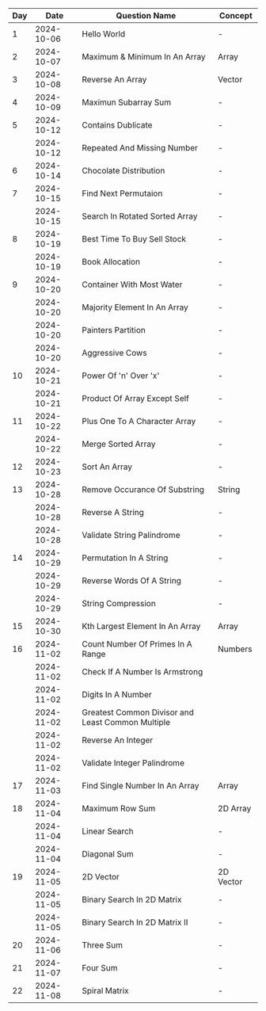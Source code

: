| Day | Date       | Question Name                                     | Concept   |
| --- | ---------- | ------------------------------------------------- | --------- |
| 1   | 2024-10-06 | Hello World                                       | -         |
| 2   | 2024-10-07 | Maximum & Minimum In An Array                     | Array     |
| 3   | 2024-10-08 | Reverse An Array                                  | Vector    |
| 4   | 2024-10-09 | Maximun Subarray Sum                              | -         |
| 5   | 2024-10-12 | Contains Dublicate                                | -         |
|     | 2024-10-12 | Repeated And Missing Number                       | -         |
| 6   | 2024-10-14 | Chocolate Distribution                            | -         |
| 7   | 2024-10-15 | Find Next Permutaion                              | -         |
|     | 2024-10-15 | Search In Rotated Sorted Array                    | -         |
| 8   | 2024-10-19 | Best Time To Buy Sell Stock                       | -         |
|     | 2024-10-19 | Book Allocation                                   | -         |
| 9   | 2024-10-20 | Container With Most Water                         | -         |
|     | 2024-10-20 | Majority Element In An Array                      | -         |
|     | 2024-10-20 | Painters Partition                                | -         |
|     | 2024-10-20 | Aggressive Cows                                   | -         |
| 10  | 2024-10-21 | Power Of 'n' Over 'x'                             | -         |
|     | 2024-10-21 | Product Of Array Except Self                      | -         |
| 11  | 2024-10-22 | Plus One To A Character Array                     | -         |
|     | 2024-10-22 | Merge Sorted Array                                | -         |
| 12  | 2024-10-23 | Sort An Array                                     | -         |
| 13  | 2024-10-28 | Remove Occurance Of Substring                     | String    |
|     | 2024-10-28 | Reverse A String                                  | -         |
|     | 2024-10-28 | Validate String Palindrome                        | -         |
| 14  | 2024-10-29 | Permutation In A String                           | -         |
|     | 2024-10-29 | Reverse Words Of A String                         | -         |
|     | 2024-10-29 | String Compression                                | -         |
| 15  | 2024-10-30 | Kth Largest Element In An Array                   | Array     |
| 16  | 2024-11-02 | Count Number Of Primes In A Range                 | Numbers   |
|     | 2024-11-02 | Check If A Number Is Armstrong                    |           |
|     | 2024-11-02 | Digits In A Number                                |           |
|     | 2024-11-02 | Greatest Common Divisor and Least Common Multiple |           |
|     | 2024-11-02 | Reverse An Integer                                |           |
|     | 2024-11-02 | Validate Integer Palindrome                       |           |
| 17  | 2024-11-03 | Find Single Number In An Array                    | Array     |
| 18  | 2024-11-04 | Maximum Row Sum                                   | 2D Array  |
|     | 2024-11-04 | Linear Search                                     | -         |
|     | 2024-11-04 | Diagonal Sum                                      | -         |
| 19  | 2024-11-05 | 2D Vector                                         | 2D Vector |
|     | 2024-11-05 | Binary Search In 2D Matrix                        | -         |
|     | 2024-11-05 | Binary Search In 2D Matrix II                     | -         |
| 20  | 2024-11-06 | Three Sum                                         | -         |
| 21  | 2024-11-07 | Four Sum                                          | -         |
| 22  | 2024-11-08 | Spiral Matrix                                     | -         |
